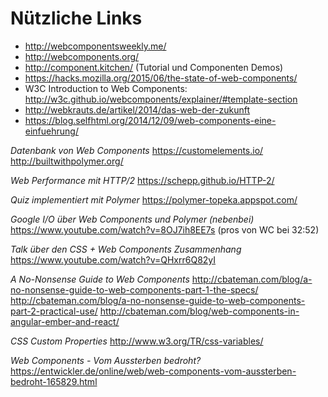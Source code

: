 # Nützliche Links

- http://webcomponentsweekly.me/
- http://webcomponents.org/
- http://component.kitchen/ (Tutorial und Componenten Demos)
- https://hacks.mozilla.org/2015/06/the-state-of-web-components/
- W3C Introduction to Web Components: http://w3c.github.io/webcomponents/explainer/#template-section
- http://webkrauts.de/artikel/2014/das-web-der-zukunft
- https://blog.selfhtml.org/2014/12/09/web-components-eine-einfuehrung/

*Datenbank von Web Components*
https://customelements.io/
http://builtwithpolymer.org/

*Web Performance mit HTTP/2*
https://schepp.github.io/HTTP-2/

*Quiz implementiert mit Polymer*
https://polymer-topeka.appspot.com/

*Google I/O über Web Components und Polymer (nebenbei)*
https://www.youtube.com/watch?v=8OJ7ih8EE7s (pros von WC bei 32:52)

*Talk über den CSS + Web Components Zusammenhang*
https://www.youtube.com/watch?v=QHxrr6Q82yI

*A No-Nonsense Guide to Web Components*
http://cbateman.com/blog/a-no-nonsense-guide-to-web-components-part-1-the-specs/
http://cbateman.com/blog/a-no-nonsense-guide-to-web-components-part-2-practical-use/
http://cbateman.com/blog/web-components-in-angular-ember-and-react/

*CSS Custom Properties*
http://www.w3.org/TR/css-variables/

*Web Components - Vom Aussterben bedroht?*
https://entwickler.de/online/web/web-components-vom-aussterben-bedroht-165829.html
